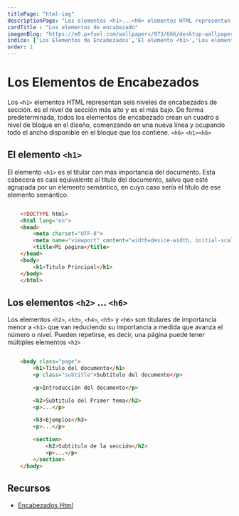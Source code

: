 ```yaml
---
titlePage: "html-img"
descriptionPage: "Los elementos <h1>...<h6> elementos HTML representan seis niveles de encabezados de sección. es el nivel de sección más alto y es el más bajo. De forma predeterminada, todos los elementos de encabezado crean un cuadro a nivel de bloque en el diseño, comenzando en una nueva línea y ocupando todo el ancho disponible en el bloque que los contiene"
cardTitle : "Los elementos de encabezado"
imagenBlog: "https://e0.pxfuel.com/wallpapers/973/666/desktop-wallpaper-html-5.jpg"
indice: ['Los Elementos de Encabezados','El elemento <h1>','Los elementos <h2> ... <h6>']
order: 1
---
```


# Los Elementos de Encabezados

Los `<h1>` elementos HTML representan seis niveles de encabezados de sección. es el nivel de sección más alto y es el más bajo. De forma predeterminada, todos los elementos de encabezado crean un cuadro a nivel de bloque en el diseño, comenzando en una nueva línea y ocupando todo el ancho disponible en el bloque que los contiene. `<h6>` `<h1><h6>`

## El elemento `<h1>`

El elemento `<h1>` es el titular con más importancia del documento. Esta cabecera es casi equivalente al título del documento, salvo que esté agrupada por un elemento semántico, en cuyo caso sería el título de ese elemento semántico.

```html 

    <!DOCTYPE html>
    <html lang="en">
    <head>
        <meta charset="UTF-8">
        <meta name="viewport" content="width=device-width, initial-scale=1.0">
        <title>Mi pagina</title>
    </head>
    <body>
        <h1>Titulo Principal</h1>
    </body>
    </html>

```



## Los elementos `<h2>` ... `<h6>`

Los elementos `<h2>`, `<h3>`, `<h4>`, `<h5>` y `<h6>` son titulares de importancia menor a `<h1>` que van reduciendo su importancia a medida que avanza el número o nivel. Pueden repetirse, es decir, una página puede tener múltiples elementos `<h2>`

```html 

    <body class="page">
        <h1>Título del documento</h1>
        <p class="subtitle">Subtítulo del documento</p>

        <p>Introducción del documento</p>

        <h2>Subtitulo del Primer tema</h2>
        <p>...</p>

        <h3>Ejemplos</h3>
        <p>...</p>

        <section>
            <h2>Subtitulo de la sección</h2>
            <p>...</p>
        </section>
    </body>

```


## Recursos


- [Encabezados Html](https://seranking.com/es/blog/encabezados-html/)

